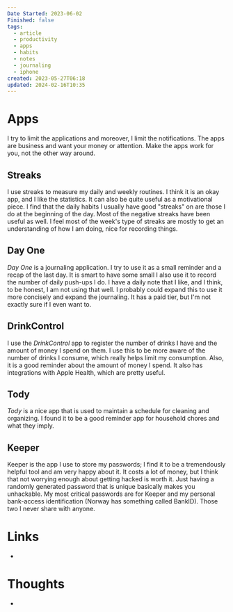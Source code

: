 ```yaml
---
Date Started: 2023-06-02
Finished: false
tags:
  - article
  - productivity
  - apps
  - habits
  - notes
  - journaling
  - iphone
created: 2023-05-27T06:18
updated: 2024-02-16T10:35
---
```

# Apps
I try to limit the applications and moreover, I limit the notifications. The apps are business and want your money or attention. Make the apps work for you, not the other way around. 


## Streaks
 
I use streaks to measure my daily and weekly routines. I think it is an okay app, and I like the statistics. It can also be quite useful as a motivational piece. I find that the daily habits I usually have good "streaks" on are those I do at the beginning of the day. 
Most of the negative streaks have been useful as well. I feel most of the week's type of streaks are mostly to get an understanding of how I am doing, nice for recording things. 


## Day One

*Day One* is a journaling application. I try to use it as a small reminder and a recap of the last day. It is smart to have some small 
I also use it to record the number of daily push-ups I do. 
I have a daily note that I like, and I think, to be honest, I am not using that well. I probably could expand this to use it more concisely and expand the journaling. It has a paid tier, but I'm not exactly sure if I even want to. 
## DrinkControl
I use the *DrinkControl* app to register the number of drinks I have and the amount of money I spend on them. I use this to be more aware of the number of drinks I consume, which really helps limit my consumption. Also, it is a good reminder about the amount of money I spend. 
It also has integrations with Apple Health, which are pretty useful. 

## Tody
*Tody* is a nice app that is used to maintain a schedule for cleaning and organizing. I found it to be a good reminder app for household chores and what they imply. 

## Keeper
Keeper is the app I use to store my passwords; I find it to be a tremendously helpful tool and am very happy about it.  It costs a lot of money, but I think that not worrying enough about getting hacked is worth it. Just having a randomly generated password that is unique basically makes you unhackable. My most critical passwords are for Keeper and my personal bank-access identification (Norway has something called BankID). Those two I never share with anyone. 

# Links
- 

# Thoughts 
- 




